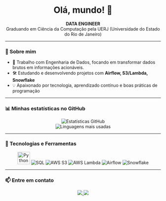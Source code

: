 <h1 align="center">Olá, mundo! 👋</h1>

<p align="center">
  <b>DATA ENGINEER</b><br>
  Graduando em Ciência da Computação pela UERJ (Universidade do Estado do Rio de Janeiro)
</p>

---

### 🚀 Sobre mim

- 💼 Trabalho com Engenharia de Dados, focando em transformar dados brutos em informações acionáveis.  
- 🛠️ Estudando e desenvolvendo projetos com **Airflow, S3/Lambda, Snowflake**  
- 💡 Apaixonado por tecnologia, aprendizado contínuo e boas práticas de programação

---

### 📊 Minhas estatísticas no GitHub

<p align="center">
  <img src="https://github-readme-stats.vercel.app/api?username=dgcastrooo&show_icons=true&theme=tokyonight" alt="Estatísticas GitHub" />
  <br />
  <img src="https://github-readme-stats.vercel.app/api/top-langs/?username=dgcastrooo&layout=compact&theme=tokyonight" alt="Linguagens mais usadas" />
</p>

---

### 🧰 Tecnologias e Ferramentas

<p align="center">
  <img src="https://cdn.jsdelivr.net/gh/devicons/devicon/icons/python/python-original.svg" width="40" alt="Python"/>
  <img src="https://img.shields.io/badge/SQL-025E8C?style=for-the-badge&logo=sqlite&logoColor=white" alt="SQL"/>
  <img src="https://img.shields.io/badge/AWS S3-FF9900?style=for-the-badge&logo=amazon-aws&logoColor=white" alt="AWS S3"/>
  <img src="https://img.shields.io/badge/AWS Lambda-FF9900?style=for-the-badge&logo=aws-lambda&logoColor=white" alt="AWS Lambda"/>
  <img src="https://img.shields.io/badge/Apache Airflow-017CEE?style=for-the-badge&logo=apache-airflow&logoColor=white" alt="Airflow"/>
  <img src="https://img.shields.io/badge/Snowflake-56B9EB?style=for-the-badge&logo=snowflake&logoColor=white" alt="Snowflake"/>
</p>

---

### 📫 Entre em contato

<p align="center">
  <a href="https://www.linkedin.com/in/dgcastrooo/" target="_blank">
    <img src="https://img.shields.io/badge/-LinkedIn-0A66C2?style=for-the-badge&logo=linkedin&logoColor=white"/>
  </a>
  <a href="mailto:diogocastro050402@gmail.com">
    <img src="https://img.shields.io/badge/-Email-D14836?style=for-the-badge&logo=gmail&logoColor=white"/>
  </a>
</p>

